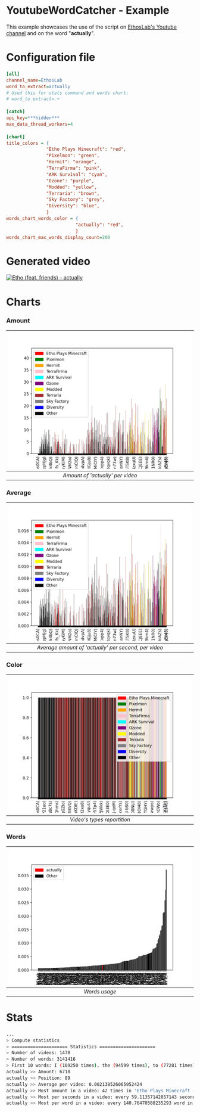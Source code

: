 YoutubeWordCatcher - Example
===

This example showcases the use of the script on [EthosLab's Youtube channel](https://www.youtube.com/channel/UCFKDEp9si4RmHFWJW1vYsMA) and on the word "**actually**".

# Configuration file

```ini
[all]
channel_name=EthosLab
word_to_extract=actually
# Used this for stats command and words chart:
# word_to_extract=.+

[catch]
api_key=***hidden***
max_data_thread_workers=4

[chart]
title_colors = {
               "Etho Plays Minecraft": "red",
               "Pixelmon": "green",
               "Hermit": "orange",
               "TerraFirma": "pink",
               "ARK Survival": "cyan",
               "Ozone": "purple",
               "Modded": "yellow",
               "Terraria": "brown",
               "Sky Factory": "grey",
               "Diversity": "blue",
               }
words_chart_words_color = {
                          "actually": "red",
                          }
words_chart_max_words_display_count=200
```

# Generated video

[![Etho (feat. friends) - actually](https://img.youtube.com/vi/mr89gFoqylo/0.jpg)](https://www.youtube.com/watch?v=mr89gFoqylo "Etho (feat. friends) - actually")

# Charts

### Amount

| ![Amount of 'actually' per video](images/example_chart_amount.jpg?raw=True "") |
|:--:|
| *Amount of 'actually' per video* |

### Average

| ![Average amount of 'actually' per second, per video](images/example_chart_average.jpg?raw=True "Average amount of 'actually' per second, per video") |
|:--:|
| *Average amount of 'actually' per second, per video* |

### Color

| ![Video's types repartition](images/example_chart_color.jpg?raw=True "Video's types repartition") |
|:--:|
| *Video's types repartition* |

### Words

| ![Words usage](images/example_chart_words.jpg?raw=True "Words usage") |
|:--:|
| *Words usage* |

# Stats

```bash
...
> Compute statistics
> ===================== Statistics =====================
> Number of videos: 1478
> Number of words: 3141416
> First 10 words: I (109250 times), the (94599 times), to (77281 times), a (68073 times), it (67626 times), and (63477 times), you (51727 times), this (50688 times), we (49676 times), so (47783 times)
actually >> Amount: 6718
actually >> Position: 89
actually >> Average per video: 0.002138526065952424
actually >> Most amount in a video: 42 times in 'Etho Plays Minecraft - Episode 500: LP World Tour'
actually >> Most per seconds in a video: every 59.11357142857143 second times in 'Minecraft - TerraFirmaPunk #10: Spruce Sluice'
actually >> Most per word in a video: every 140.76470588235293 word in 'Let&#39;s Play Minecraft - Episode 33: Beta 1.3'
```

